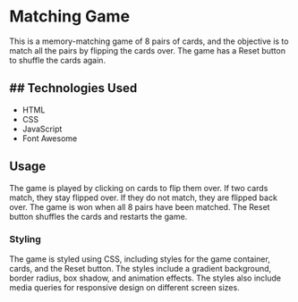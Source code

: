 # Matching Game

This is a memory-matching game of 8 pairs of cards, and the objective is to match all the pairs by flipping the cards over. The game has a Reset button to shuffle the cards again.

## ## Technologies Used

- HTML
- CSS
- JavaScript
- Font Awesome

## Usage

The game is played by clicking on cards to flip them over. If two cards match, they stay flipped over. If they do not match, they are flipped back over. The game is won when all 8 pairs have been matched. The Reset button shuffles the cards and restarts the game.

### Styling

The game is styled using CSS, including styles for the game container, cards, and the Reset button. The styles include a gradient background, border radius, box shadow, and animation effects. The styles also include media queries for responsive design on different screen sizes.